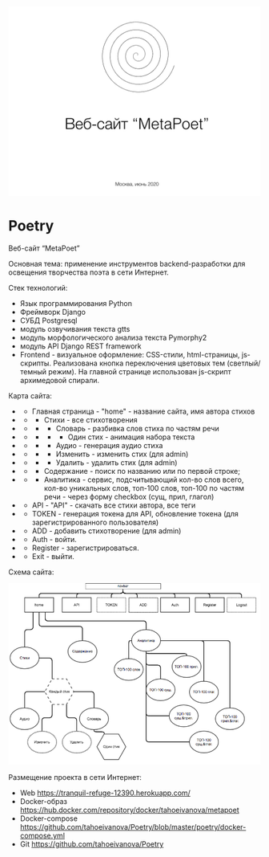 ![site_schema_metapoet](https://raw.githubusercontent.com/tahoeivanova/diploma/master/Diploma_metapoet_presentation%20img.001.jpg)


# Poetry

Веб-сайт “MetaPoet”

Основная тема: применение инструментов backend-разработки для освещения творчества поэта в сети Интернет.

Стек технологий:
- Язык программирования Python
- Фреймворк Django
- СУБД Postgresql
- модуль озвучивания текста gtts
- модуль морфологического анализа текста Pymorphy2
- модуль API Django REST framework
- Frontend - визуальное оформление: CSS-стили, html-страницы, js-скрипты. Реализована кнопка переключения цветовых тем (светлый/темный режим). На главной странице использован js-скрипт архимедовой спирали.

Карта сайта: 
- - Главная страница - "home" - название сайта, имя автора стихов
- - - Стихи - все стихотворения
- - - - Словарь - разбивка слов стиха по частям речи
- - - - - Один стих - анимация набора текста
- - - - Аудио - генерация аудио стиха
- - - - Изменить - изменить стих  (для admin)
- - - - Удалить - удалить стих (для admin)
- - - Содержание - поиск по названию или по первой строке;
- - - Аналитика - сервис, подсчитывающий кол-во слов всего, кол-во уникальных слов, топ-100 слов, топ-100 по частям речи - через форму checkbox (сущ, прил, глагол)
- - API - "API" - скачать все стихи автора, все теги
- - TOKEN - генерация токена для API, обновление токена (для зарегистрированного пользователя)
- - ADD - добавить стихотворение (для admin)
- - Auth - войти.
- - Register - зарегистрироваться.
- - Exit - выйти.

Схема сайта:


![site_schema_metapoet](https://github.com/tahoeivanova/diploma/blob/master/Screen%20Shot%202020-06-04%20at%2017.17.01.png?raw=true)


Размещение проекта в сети Интернет:

- Web https://tranquil-refuge-12390.herokuapp.com/
- Docker-образ https://hub.docker.com/repository/docker/tahoeivanova/metapoet
- Docker-compose https://github.com/tahoeivanova/Poetry/blob/master/poetry/docker-compose.yml
- Git https://github.com/tahoeivanova/Poetry
